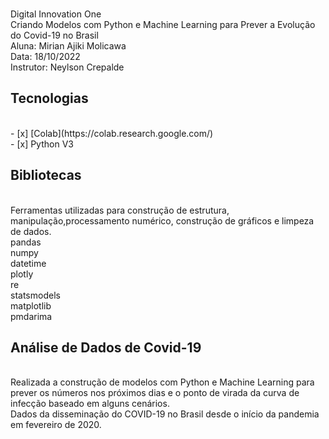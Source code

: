 <p>
<br>  Digital Innovation One 
<br>  Criando Modelos com Python e Machine Learning para Prever a Evolução do Covid-19 no Brasil
<br>  Aluna: Mirian Ajiki Molicawa
<br>  Data: 18/10/2022 
<br>  Instrutor:  Neylson Crepalde 
<p>

<h2> Tecnologias </h2>
<br> - [x] [Colab](https://colab.research.google.com/)
<br> - [x] Python V3 

<h2> Bibliotecas </h2>
<br>Ferramentas utilizadas para construção de estrutura, manipulação,processamento numérico, construção de gráficos e limpeza de dados.
<br> pandas
<br> numpy
<br> datetime
<br> plotly
<br> re
<br> statsmodels
<br> matplotlib
<br> pmdarima


<h2>Análise de Dados de Covid-19</h2>

<br>Realizada a construção de modelos com Python e Machine Learning para prever os números nos próximos dias e o ponto de virada da curva de infecção baseado em alguns cenários.
<br>Dados da disseminação do COVID-19 no Brasil desde o início da pandemia em fevereiro de 2020. 
